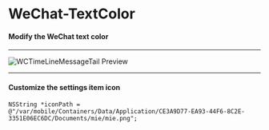 # WeChat-TextColor
#### Modify the WeChat text color
***
![WCTimeLineMessageTail Preview](https://github.com/Mieing/WeChat-TextColor/blob/master/effect.jpg)

***
#### **Customize the settings item icon**

```objc
NSString *iconPath = @"/var/mobile/Containers/Data/Application/CE3A9D77-EA93-44F6-8C2E-3351E06EC6DC/Documents/mie/mie.png";
